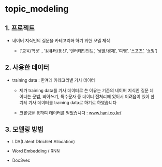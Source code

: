 # topic_modeling

##  1. 프로젝트 

- 네이버 지식인의 질문을 카테고리화 하기 위한 모델 제작

  -  [‘교육/학문’ , ‘컴퓨터/통신’, ‘엔터테인먼트’, ‘생활/경제’, ‘여행’, ‘스포츠’, ‘쇼핑’]

## 2. 사용한 데이터 

- training data : 한겨레 카테고리별 기사 데이터

  - 제가 training data를 기사 데이터로 쓴 이유는 기존의 네이버 지식인 질문 데이터는 문법, 띄어쓰기, 특수문자 등 데이터 전처리에 있어서 어려움이 있어 한겨레 기사 데이터를 training data로 하기로 하였습니다

  - 크롤링을 통하여 데이터를 얻었습니다 : www.hani.co.kr/

##  3. 모델링 방법

- LDA(Latent DIrichlet Allocation)

- Word Embedding / RNN

- Doc3vec